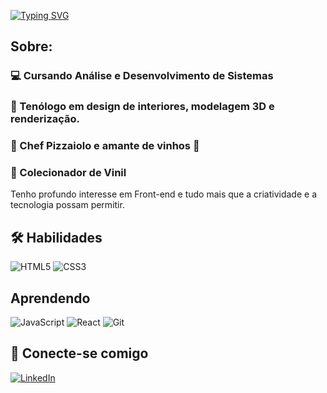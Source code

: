 [![Typing SVG](https://readme-typing-svg.demolab.com?font=Fira+Code&duration=4500&pause=800&color=270055&center=true&vCenter=true&width=435&lines=E+a%C3%AD%2C+tudo+certo+meu+chapa!%3F;Meu+nome+%C3%A9+R%C3%B4mulo!;An%C3%A1lise+e+Desenvolvimento+de+Sistemas)](https://git.io/typing-svg)

## Sobre:

### 💻 Cursando Análise e Desenvolvimento de Sistemas

### 🏡 Tenólogo em design de interiores, modelagem 3D e renderização.
### 🍕 Chef Pizzaiolo e amante de vinhos 🍷
### 🎼 Colecionador de Vinil

Tenho profundo interesse em Front-end e tudo mais que a criatividade e a tecnologia possam permitir.

## 🛠️ Habilidades

![HTML5](https://img.shields.io/badge/HTML5-E34F26?style=for-the-badge&logo=html5&logoColor=white)
![CSS3](https://img.shields.io/badge/CSS3-1572B6?style=for-the-badge&logo=css3&logoColor=white)

## Aprendendo
![JavaScript](https://img.shields.io/badge/JavaScript-F7DF1E?style=for-the-badge&logo=javascript&logoColor=black)
![React](https://img.shields.io/badge/react-192436?style=for-the-badge&logo=react)
![Git](https://img.shields.io/badge/GIT-E44C30?style=for-the-badge&logo=git&logoColor=white)


## 👋 Conecte-se comigo

[![LinkedIn](https://img.shields.io/badge/LinkedIn-000?style=for-the-badge&logo=linkedin&logoColor=0E76A8)](https://www.linkedin.com/in/r%C3%B4mulo-pereira-de-souza-neto/)

<!--
**Rnetoo/Rnetoo** is a ✨ _special_ ✨ repository because its `README.md` (this file) appears on your GitHub profile.

Here are some ideas to get you started:

- 🔭 I’m currently working on ...
- 🌱 I’m currently learning ...
- 👯 I’m looking to collaborate on ...
- 🤔 I’m looking for help with ...
- 💬 Ask me about ...
- 📫 How to reach me: ...
- 😄 Pronouns: ...
- ⚡ Fun fact: ...
-->
